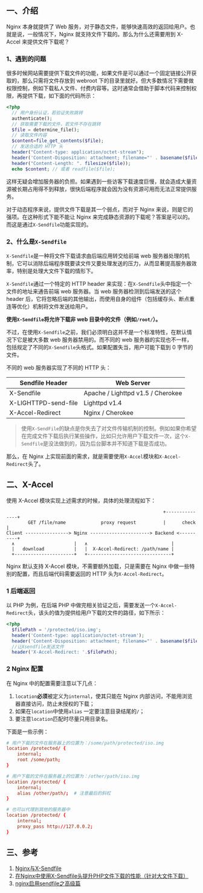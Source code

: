 ## 一、介绍

Nginx 本身就提供了 Web 服务，对于静态文件，能够快速高效的返回给用户。也就是说，一般情况下，Nginx 就支持文件下载的。那么为什么还需要用到 X-Accel 来提供文件下载呢？

### 1、遇到的问题

很多时候网站需要提供下载文件的功能，如果文件是可以通过一个固定链接公开获取的，那么只需将文件存放到 webroot 下的目录里就好。但大多数情况下需要做权限控制，例如下载私人文件、付费内容等。这时通常会借助于脚本代码来控制权限，再提供下载，如下面的代码所示：

```php
<?php
  // 用户身份认证，若验证失败跳转
  authenticate();
  // 获取需要下载的文件，若文件不存在跳转
  $file = determine_file();
  // 读取文件内容
  $content=file_get_contents($file);
  // 发送合适的 HTTP 头
  header("Content-type: application/octet-stream");
  header('Content-Disposition: attachment; filename="' . basename($file) . '"');
  header("Content-Length: ". filesize($file));
  echo $content; // 或者 readfile($file);
```

这样无疑会增加服务器的负担。如果遇到一些访客下载速度巨慢，就会造成大量资源被长期占用得不到释放，很快后端程序就会因为没有资源可用而无法正常提供服务。

对于动态程序来说，提供文件下载是其一个弱点，而对于 Nginx 来说，则是它的强项。在这种形式下能不能让 Nginx 来完成静态资源的下载呢？答案是可以的。而这是通过`X-Sendfile`功能实现的。

### 2、什么是`X-Sendfile`

`X-Sendfile`是一种将文件下载请求由后端应用转交给前端 web 服务器处理的机制，它可以消除后端程序既要读文件又要处理发送的压力，从而显著提高服务器效率，特别是处理大文件下载的情形下。

`X-Sendfile`通过一个特定的 HTTP header 来实现：在`X-Sendfile`头中指定一个文件的地址来通告前端 web 服务器。当 web 服务器检测到后端发送的这个 header 后，它将忽略后端的其他输出，而使用自身的组件（包括缓存头、断点重连等优化）机制将文件发送给用户。

**使用`X-Sendfile`将允许下载非 web 目录中的文件（例如`/root/`）。**

不过，在使用`X-Sendfile`之前，我们必须明白这并不是一个标准特性，在默认情况下它是被大多数 web 服务器禁用的。而不同的 web 服务器的实现也不一样，包括规定了不同的`X-Sendfile`头格式。如果配置失当，用户可能下载到 0 字节的文件。

不同的 web 服务器实现了不同的 HTTP 头：

|    Sendfile Header   |             Web Server            |
| -------------------- | --------------------------------- |
| X-Sendfile           | Apache / Lighttpd v1.5 / Cherokee |
| X-LIGHTTPD-send-file | Lighttpd v1.4                     |
| X-Accel-Redirect     | Nginx / Cherokee                  |

> 使用`X-SendFile`的缺点是你失去了对文件传输机制的控制。例如如果你希望在完成文件下载后执行某些操作，比如只允许用户下载文件一次，这个`X-Sendfile`是没法做到的，因为后台脚本并不知道下载是否成功。

那么，在 Nginx 上实现前面的需求，就是需要使用`X-Accel`模块和`X-Accel-Redirect`头了。

## 二、X-Accel

使用 X-Accel 模块实现上述需求的时候，具体的处理流程如下：

```
                                                          +---------------+
        GET /file/name             proxy request          |      check    |
Client ----------------> Nginx ----------------------> Backend <----------+
  ∧                      |   ∧                               |
  |   download           |   |  X-Accel-Redirect: /path/name |
  +----------------------+   +-------------------------------+
```

Nginx 默认支持 X-Accel 模块，不需要额外加载，只是需要在 Nginx 中做一些特别的配置，而且后端代码需要返回的 HTTP 头为`X-Accel-Redirect`。

### 1 后端返回

以 PHP 为例，在后端 PHP 中做完相关验证之后，需要发送一个`X-Accel-Redirect`头，该头的值为提供给用户下载的文件的路径，如下所示：

```php
<?php
  $filePath = '/protected/iso.img';
  header('Content-type: application/octet-stream');
  header('Content-Disposition: attachment; filename="' . basename($file) . '"');
  //让Xsendfile发送文件
  header('X-Accel-Redirect: '.$filePath);
```

### 2 Nginx 配置

在 Nginx 中的配置需要注意以下几点：

1. `location`**必须**被定义为`internal`，使其只能在 Nginx 内部访问，不能用浏览器直接访问，防止未授权的下载；
2. 如果在`location`中使用`alias` 一定要注意目录结尾的`/`；
3. 要注意`location`匹配时尽量只用目录名。

下面是一些示例：

```conf
# 用户下载的文件在服务器上的位置为：/some/path/protected/iso.img
location /protected/ {
    internal;
    root /some/path;
}

# 用户下载的文件在服务器上的位置为：/other/path/iso.img
location /protected/ {
    internal;
    alias /other/path/;  # 注意最后的斜杠
}

# 也可以代理到其他的服务器中
location /protected/ {
    internal;
    proxy_pass http://127.0.0.2;
}
```

## 三、参考

1. [Nginx与X-Sendfile](http://www.cnblogs.com/duanxz/p/4254945.html)
2. [在Nginx中使用X-Sendfile头提升PHP文件下载的性能（针对大文件下载）](http://www.jb51.net/article/51854.htm)
3. [nginx启用sendfile之高级篇](https://www.oschina.net/question/54100_33185)

